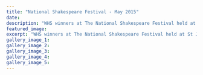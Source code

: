```yaml
---
title: "National Shakespeare Festival - May 2015"
date: 
description: "WHS winners at The National Shakespeare Festival held at St James Theatre in Wellington on 30 May 2015. Congratulations to Larissa Hutchins, Connor Bourne and Vincent Collins."
featured_image: 
excerpt: "WHS winners at The National Shakespeare Festival held at St James Theatre in Wellington on 30 May 2015. Congratulations to Larissa Hutchins, Connor Bourne and Vincent Collins."
gallery_image_1: 
gallery_image_2: 
gallery_image_3: 
gallery_image_4: 
gallery_image_5: 
---
```

